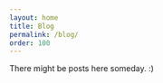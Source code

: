 ```yaml
---
layout: home
title: Blog
permalink: /blog/
order: 100
---
```


There might be posts here someday. :)

